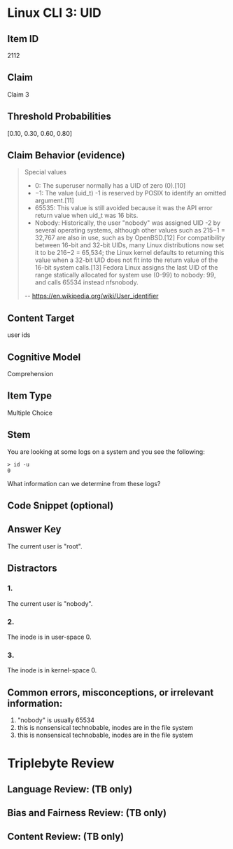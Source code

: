 # Linux CLI 3: UID

## Item ID
2112

## Claim
Claim 3

## Threshold Probabilities
[0.10, 0.30, 0.60, 0.80]

## Claim Behavior (evidence)
> Special values
> 
> *   0: The superuser normally has a UID of zero (0).[10]
> *   −1: The value (uid_t) -1 is reserved by POSIX to identify an omitted argument.[11]
> *   65535: This value is still avoided because it was the API error return value when uid_t was 16 bits.
> *   Nobody: Historically, the user "nobody" was assigned UID -2 by several operating systems, although other values such as 215−1 = 32,767 are also in use, such as by OpenBSD.[12] For compatibility between 16-bit and 32-bit UIDs, many Linux distributions now set it to be 216−2 = 65,534; the Linux kernel defaults to returning this value when a 32-bit UID does not fit into the return value of the 16-bit system calls.[13] Fedora Linux assigns the last UID of the range statically allocated for system use (0-99) to nobody: 99, and calls 65534 instead nfsnobody.
>
> -- https://en.wikipedia.org/wiki/User_identifier

## Content Target
user ids

## Cognitive Model
Comprehension

## Item Type
Multiple Choice

## Stem
You are looking at some logs on a system and you see the following:

```
> id -u
0
```

What information can we determine from these logs?

## Code Snippet (optional)

## Answer Key
The current user is "root".

## Distractors
### 1.
The current user is "nobody".

### 2.
The inode is in user-space 0.

### 3.
The inode is in kernel-space 0.

## Common errors, misconceptions, or irrelevant information:
1. "nobody" is usually 65534
2. this is nonsensical technobable, inodes are in the file system
2. this is nonsensical technobable, inodes are in the file system

# Triplebyte Review

## Language Review: (TB only)

## Bias and Fairness Review: (TB only)

## Content Review: (TB only)
